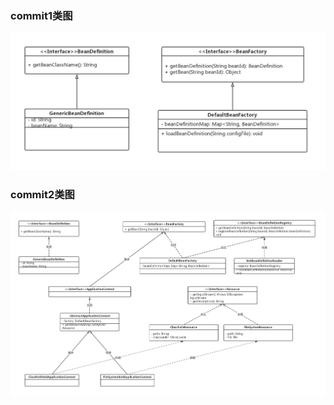 ### commit1类图

![commit1类图](https://github.com/zhengtianle/myspring/raw/master/类图/commit1类图.png) 

### commit2类图

![commit2类图](https://github.com/zhengtianle/myspring/raw/master/类图/commit2类图.png) 
